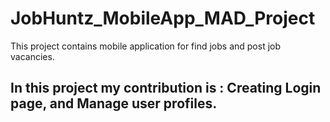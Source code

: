 # JobHuntz_MobileApp_MAD_Project
This project contains mobile application for find jobs and post job vacancies.
## In this project my contribution is : Creating Login page, and Manage user profiles.
